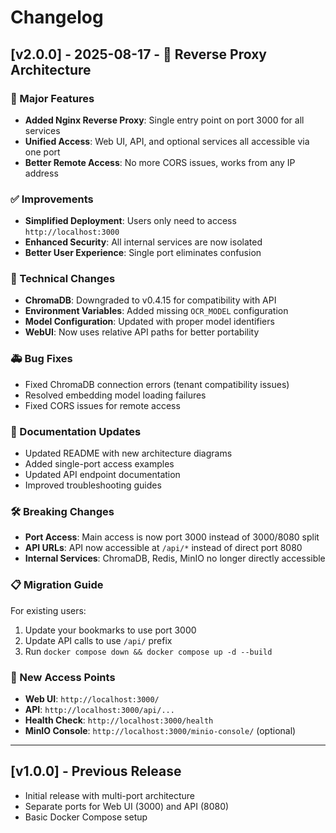 # Changelog

## [v2.0.0] - 2025-08-17 - 🚀 Reverse Proxy Architecture

### 🎉 Major Features
- **Added Nginx Reverse Proxy**: Single entry point on port 3000 for all services
- **Unified Access**: Web UI, API, and optional services all accessible via one port
- **Better Remote Access**: No more CORS issues, works from any IP address

### ✅ Improvements
- **Simplified Deployment**: Users only need to access `http://localhost:3000`
- **Enhanced Security**: All internal services are now isolated
- **Better User Experience**: Single port eliminates confusion

### 🔧 Technical Changes
- **ChromaDB**: Downgraded to v0.4.15 for compatibility with API
- **Environment Variables**: Added missing `OCR_MODEL` configuration
- **Model Configuration**: Updated with proper model identifiers
- **WebUI**: Now uses relative API paths for better portability

### 🚑 Bug Fixes
- Fixed ChromaDB connection errors (tenant compatibility issues)
- Resolved embedding model loading failures
- Fixed CORS issues for remote access

### 📖 Documentation Updates
- Updated README with new architecture diagrams
- Added single-port access examples
- Updated API endpoint documentation
- Improved troubleshooting guides

### 🛠️ Breaking Changes
- **Port Access**: Main access is now port 3000 instead of 3000/8080 split
- **API URLs**: API now accessible at `/api/*` instead of direct port 8080
- **Internal Services**: ChromaDB, Redis, MinIO no longer directly accessible

### 📋 Migration Guide
For existing users:
1. Update your bookmarks to use port 3000
2. Update API calls to use `/api/` prefix
3. Run `docker compose down && docker compose up -d --build`

### 🎯 New Access Points
- **Web UI**: `http://localhost:3000/`
- **API**: `http://localhost:3000/api/...`
- **Health Check**: `http://localhost:3000/health`
- **MinIO Console**: `http://localhost:3000/minio-console/` (optional)

---

## [v1.0.0] - Previous Release
- Initial release with multi-port architecture
- Separate ports for Web UI (3000) and API (8080)
- Basic Docker Compose setup
